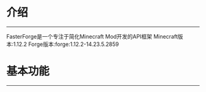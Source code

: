 # 介绍
-----
FasterForge是一个专注于简化Minecraft Mod开发的API框架
Minecraft版本:1.12.2 
Forge版本:forge:1.12.2-14.23.5.2859

# 基本功能

----

